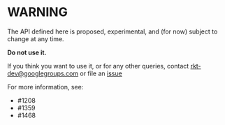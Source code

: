 # WARNING

The API defined here is proposed, experimental, and (for now) subject to change at any time.

**Do not use it.**

If you think you want to use it, or for any other queries, contact <rkt-dev@googlegroups.com> or file an [issue](https://github.com/coreos/rkt/issues/new)

For more information, see:
- #1208
- #1359
- #1468
